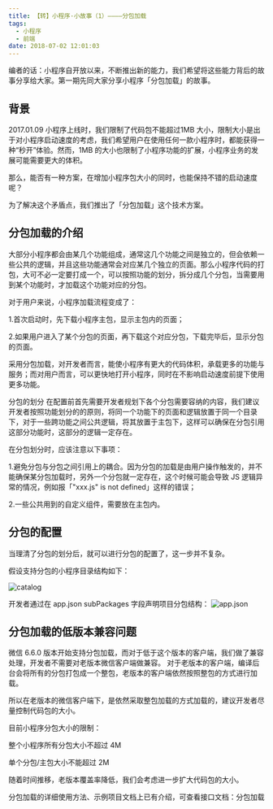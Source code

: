 ```yaml
---
title: 【转】小程序·小故事（1）————分包加载
tags:
  - 小程序
  - 前端
date: 2018-07-02 12:01:03
---
```


编者的话：小程序自开放以来，不断推出新的能力，我们希望将这些能力背后的故事分享给大家。第一期先同大家分享小程序「分包加载」的故事。

背景
--

2017.01.09 小程序上线时，我们限制了代码包不能超过1MB 大小，限制大小是出于对小程序启动速度的考虑，我们希望用户在使用任何一款小程序时，都能获得一种“秒开”体验。然而，1MB 的大小也限制了小程序功能的扩展，小程序业务的发展可能需要更大的体积。

那么，能否有一种方案，在增加小程序包大小的同时，也能保持不错的启动速度呢？

为了解决这个矛盾点，我们推出了「分包加载」这个技术方案。

分包加载的介绍
--
大部分小程序都会由某几个功能组成，通常这几个功能之间是独立的，但会依赖一些公共的逻辑，并且这些功能通常会对应某几个独立的页面。那么小程序代码的打包，大可不必一定要打成一个，可以按照功能的划分，拆分成几个分包，当需要用到某个功能时，才加载这个功能对应的分包。

对于用户来说，小程序加载流程变成了：

1.首次启动时，先下载小程序主包，显示主包内的页面；

2.如果用户进入了某个分包的页面，再下载这个对应分包，下载完毕后，显示分包的页面。



采用分包加载，对开发者而言，能使小程序有更大的代码体积，承载更多的功能与服务；而对用户而言，可以更快地打开小程序，同时在不影响启动速度前提下使用更多功能。

分包的划分
在配置前首先需要开发者规划下各个分包需要容纳的内容，我们建议开发者按照功能划分的的原则，将同一个功能下的页面和逻辑放置于同一个目录下，对于一些跨功能之间公共逻辑，将其放置于主包下，这样可以确保在分包引用这部分功能时，这部分的逻辑一定存在。

在分包划分时，应该注意以下事项：

1.避免分包与分包之间引用上的耦合。因为分包的加载是由用户操作触发的，并不能确保某分包加载时，另外一个分包就一定存在，这个时候可能会导致 JS 逻辑异常的情况，例如报「"xxx.js" is not defined」这样的错误；

2.一些公共用到的自定义组件，需要放在主包内。

分包的配置
--
当理清了分包的划分后，就可以进行分包的配置了，这一步并不复杂。

假设支持分包的小程序目录结构如下：

![catalog](https://mmbiz.qpic.cn/mmbiz_png/Hm69WQTQfWHAJ0cYyRFEyDu0MPRQpbjEGiclezmwOlAmvsadsk8hZaV0iaQSmxQWDJQVWChBkZG4cFqfgS3hW4pQ/640?wx_fmt=png&tp=webp&wxfrom=5&wx_lazy=1 "小程序目录结构")

开发者通过在 app.json subPackages 字段声明项目分包结构：
![app.json](
https://mmbiz.qpic.cn/mmbiz_png/Hm69WQTQfWHAJ0cYyRFEyDu0MPRQpbjELGS1fTTib5VniaMniatlQptjmN5TcicFN6ep5bwSUvAhX7R4jLoLZx725Q/640?wx_fmt=png&tp=webp&wxfrom=5&wx_lazy=1 "app.json")

分包加载的低版本兼容问题
--

微信 6.6.0 版本开始支持分包加载，而对于低于这个版本的客户端，我们做了兼容处理，开发者不需要对老版本微信客户端做兼容。
对于老版本的客户端，编译后台会将所有的分包打包成一个整包，老版本的客户端依然按照整包的方式进行加载。

所以在老版本的微信客户端下，是依然采取整包加载的方式加载的，建议开发者尽量控制代码包的大小。

目前小程序分包大小的限制：

整个小程序所有分包大小不超过 4M

单个分包/主包大小不能超过 2M


随着时间推移，老版本覆盖率降低，我们会考虑进一步扩大代码包的大小。

分包加载的详细使用方法、示例项目文档上已有介绍，可查看接口文档：分包加载